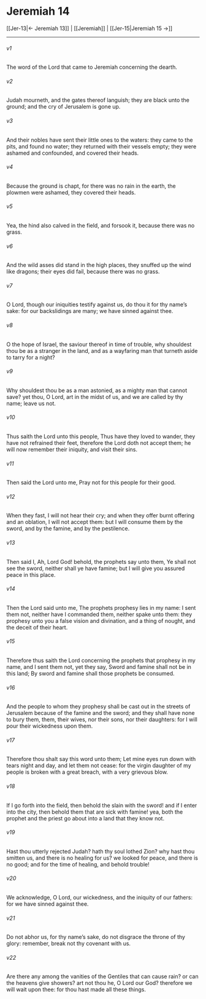 # Jeremiah 14

[[Jer-13|← Jeremiah 13]] | [[Jeremiah]] | [[Jer-15|Jeremiah 15 →]]
***

###### v1
The word of the Lord that came to Jeremiah concerning the dearth.
###### v2
Judah mourneth, and the gates thereof languish; they are black unto the ground; and the cry of Jerusalem is gone up.
###### v3
And their nobles have sent their little ones to the waters: they came to the pits, and found no water; they returned with their vessels empty; they were ashamed and confounded, and covered their heads.
###### v4
Because the ground is chapt, for there was no rain in the earth, the plowmen were ashamed, they covered their heads.
###### v5
Yea, the hind also calved in the field, and forsook it, because there was no grass.
###### v6
And the wild asses did stand in the high places, they snuffed up the wind like dragons; their eyes did fail, because there was no grass.
###### v7
O Lord, though our iniquities testify against us, do thou it for thy name’s sake: for our backslidings are many; we have sinned against thee.
###### v8
O the hope of Israel, the saviour thereof in time of trouble, why shouldest thou be as a stranger in the land, and as a wayfaring man that turneth aside to tarry for a night?
###### v9
Why shouldest thou be as a man astonied, as a mighty man that cannot save? yet thou, O Lord, art in the midst of us, and we are called by thy name; leave us not.
###### v10
Thus saith the Lord unto this people, Thus have they loved to wander, they have not refrained their feet, therefore the Lord doth not accept them; he will now remember their iniquity, and visit their sins.
###### v11
Then said the Lord unto me, Pray not for this people for their good.
###### v12
When they fast, I will not hear their cry; and when they offer burnt offering and an oblation, I will not accept them: but I will consume them by the sword, and by the famine, and by the pestilence.
###### v13
Then said I, Ah, Lord God! behold, the prophets say unto them, Ye shall not see the sword, neither shall ye have famine; but I will give you assured peace in this place.
###### v14
Then the Lord said unto me, The prophets prophesy lies in my name: I sent them not, neither have I commanded them, neither spake unto them: they prophesy unto you a false vision and divination, and a thing of nought, and the deceit of their heart.
###### v15
Therefore thus saith the Lord concerning the prophets that prophesy in my name, and I sent them not, yet they say, Sword and famine shall not be in this land; By sword and famine shall those prophets be consumed.
###### v16
And the people to whom they prophesy shall be cast out in the streets of Jerusalem because of the famine and the sword; and they shall have none to bury them, them, their wives, nor their sons, nor their daughters: for I will pour their wickedness upon them.
###### v17
Therefore thou shalt say this word unto them; Let mine eyes run down with tears night and day, and let them not cease: for the virgin daughter of my people is broken with a great breach, with a very grievous blow.
###### v18
If I go forth into the field, then behold the slain with the sword! and if I enter into the city, then behold them that are sick with famine! yea, both the prophet and the priest go about into a land that they know not.
###### v19
Hast thou utterly rejected Judah? hath thy soul lothed Zion? why hast thou smitten us, and there is no healing for us? we looked for peace, and there is no good; and for the time of healing, and behold trouble!
###### v20
We acknowledge, O Lord, our wickedness, and the iniquity of our fathers: for we have sinned against thee.
###### v21
Do not abhor us, for thy name’s sake, do not disgrace the throne of thy glory: remember, break not thy covenant with us.
###### v22
Are there any among the vanities of the Gentiles that can cause rain? or can the heavens give showers? art not thou he, O Lord our God? therefore we will wait upon thee: for thou hast made all these things. 

